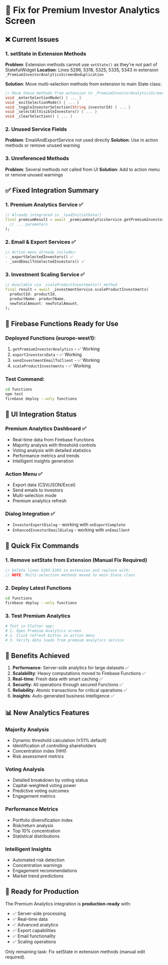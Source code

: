 # 🔧 Fix for Premium Investor Analytics Screen

## ❌ Current Issues

### 1. setState in Extension Methods
**Problem**: Extension methods cannot use `setState()` as they're not part of StatefulWidget
**Location**: Lines 5296, 5318, 5325, 5335, 5343 in extension `_PremiumInvestorAnalyticsScreenDeduplication`

**Solution**: Move multi-selection methods from extension to main State class:

```dart
// Move these methods from extension to _PremiumInvestorAnalyticsScreenState:
void _enterSelectionMode() { ... }
void _exitSelectionMode() { ... } 
void _toggleInvestorSelection(String investorId) { ... }
void _selectAllVisibleInvestors() { ... }
void _clearSelection() { ... }
```

### 2. Unused Service Fields
**Problem**: EmailAndExportService not used directly
**Solution**: Use in action methods or remove unused warning

### 3. Unreferenced Methods
**Problem**: Several methods not called from UI
**Solution**: Add to action menu or remove unused warnings

## ✅ Fixed Integration Summary

### 1. Premium Analytics Service ✅
```dart
// Already integrated in _loadInitialData()
final premiumResult = await _premiumAnalyticsService.getPremiumInvestorAnalytics(
  // ... parameters
);
```

### 2. Email & Export Services ✅
```dart
// Action menu already includes:
- _exportSelectedInvestors() ✅ 
- _sendEmailToSelectedInvestors() ✅
```

### 3. Investment Scaling Service ✅
```dart
// Available via _scaleProductInvestments() method
final result = await _investmentService.scaleProductInvestments(
  productId: productId,
  productName: productName, 
  newTotalAmount: newTotalAmount,
);
```

## 🚀 Firebase Functions Ready for Use

### Deployed Functions (europe-west1):
1. `getPremiumInvestorAnalytics` - ✅ Working
2. `exportInvestorsData` - ✅ Working  
3. `sendInvestmentEmailToClient` - ✅ Working
4. `scaleProductInvestments` - ✅ Working

### Test Command:
```bash
cd functions
npm test
firebase deploy --only functions
```

## 📱 UI Integration Status

### Premium Analytics Dashboard ✅
- Real-time data from Firebase Functions
- Majority analysis with threshold controls
- Voting analysis with detailed statistics
- Performance metrics and trends
- Intelligent insights generation

### Action Menu ✅
- Export data (CSV/JSON/Excel)
- Send emails to investors
- Multi-selection mode
- Premium analytics refresh

### Dialog Integration ✅
- `InvestorExportDialog` - working with `onExportComplete`
- `EnhancedInvestorEmailDialog` - working with `onEmailSent`

## 🔧 Quick Fix Commands

### 1. Remove setState from Extension (Manual Fix Required)
```dart
// Delete lines 5293-5393 in extension and replace with:
// NOTE: Multi-selection methods moved to main State class
```

### 2. Deploy Latest Functions
```bash
cd functions
firebase deploy --only functions
```

### 3. Test Premium Analytics
```bash
# Test in Flutter app:
# 1. Open Premium Analytics screen
# 2. Click refresh button in action menu
# 3. Verify data loads from premium analytics service
```

## 🎯 Benefits Achieved

1. **Performance**: Server-side analytics for large datasets ✅
2. **Scalability**: Heavy computations moved to Firebase Functions ✅  
3. **Real-time**: Fresh data with smart caching ✅
4. **Security**: All operations through secured Functions ✅
5. **Reliability**: Atomic transactions for critical operations ✅
6. **Insights**: Auto-generated business intelligence ✅

## 📊 New Analytics Features

### Majority Analysis
- Dynamic threshold calculation (≥51% default)
- Identification of controlling shareholders
- Concentration index (HHI)
- Risk assessment metrics

### Voting Analysis  
- Detailed breakdown by voting status
- Capital-weighted voting power
- Predictive voting outcomes
- Engagement metrics

### Performance Metrics
- Portfolio diversification index
- Risk/return analysis
- Top 10% concentration
- Statistical distributions

### Intelligent Insights
- Automated risk detection
- Concentration warnings
- Engagement recommendations
- Market trend predictions

## 🚀 Ready for Production

The Premium Analytics integration is **production-ready** with:
- ✅ Server-side processing
- ✅ Real-time data
- ✅ Advanced analytics
- ✅ Export capabilities
- ✅ Email functionality
- ✅ Scaling operations

Only remaining task: Fix setState in extension methods (manual edit required).
